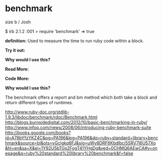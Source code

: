 # benchmark
size b / Josh

$ irb
2.1.2 :001 > require 'benchmark'
 => true

**definition:**
Used to measure the time to run ruby code within a block.

**Try it out:**


**Why would I use this?**


**Read More:**


**Code More:**


**Why would I use this?**


The benchmark offers a report and bm method which both take a block and return different
types of runtimes.

http://www.ruby-doc.org/stdlib-1.9.3/libdoc/benchmark/rdoc/Benchmark.html
http://blogs.burnsidedigital.com/2012/10/basic-benchmarking-in-ruby/
http://www.infoq.com/news/2008/06/introducing-ruby-benchmark-suite
http://books.google.com/books?id=A78bYfzYKZ4C&pg=PA196&lpg=PA196&dq=ruby+standard+library+benchmark&source=bl&ots=vGcigkq8FJ&sig=uWy8DRF6Kbdlbci5SRV7l6U57Xo&hl=en&sa=X&ei=1Y92U5bTGs2FogT41YHgDg&ved=0CHMQ6AEwCA#v=onepage&q=ruby%20standard%20library%20benchmark&f=false
